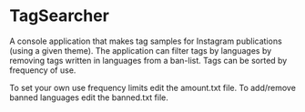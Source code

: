 # TagSearcher
A console application that makes tag samples for Instagram publications (using a given theme). 
The application can filter tags by languages by removing tags written in languages from a ban-list. Tags can be sorted by frequency of use.

To set your own use frequency limits edit the amount.txt file. 
To add/remove banned languages edit the banned.txt file.
